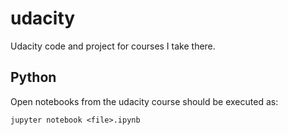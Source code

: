 # udacity
Udacity code and project for courses I take there.

## Python

Open notebooks from the udacity course should be executed as: 

```
jupyter notebook <file>.ipynb
```
